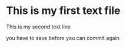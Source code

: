 # This is my first text file

This is my second text line

you have to save before you can commit again